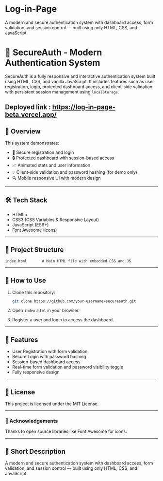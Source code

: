 # Log-in-Page
A modern and secure authentication system with dashboard access, form validation, and session control — built using only HTML, CSS, and JavaScript.
# 🔐 SecureAuth - Modern Authentication System

SecureAuth is a fully responsive and interactive authentication system built using HTML, CSS, and vanilla JavaScript. It includes features such as user registration, login, protected dashboard access, and client-side validation with persistent session management using `localStorage`.

Deployed link : https://log-in-page-beta.vercel.app/
---

## 📄 Overview

This system demonstrates:

* 👥 Secure registration and login
* 🔒 Protected dashboard with session-based access
* 📈 Animated stats and user information
* 💡 Client-side validation and password hashing (for demo only)
* 🔍 Mobile responsive UI with modern design

---

## 🛠 Tech Stack

* HTML5
* CSS3 (CSS Variables & Responsive Layout)
* JavaScript (ES6+)
* Font Awesome (Icons)

---

## 📁 Project Structure

```
index.html       # Main HTML file with embedded CSS and JS
```

---

## 🧪 How to Use

1. Clone this repository:

   ```bash
   git clone https://github.com/your-username/secureauth.git
   ```
2. Open `index.html` in your browser.
3. Register a user and login to access the dashboard.

---

## 🚀 Features

* User Registration with form validation
* Secure Login with password hashing
* Session-based dashboard access
* Real-time form validation and password visibility toggle
* Fully responsive design

---

## 📄 License

This project is licensed under the MIT License.

---

### 🙏 Acknowledgements

Thanks to open source libraries like Font Awesome for icons.

---

## 📅 Short Description

A modern and secure authentication system with dashboard access, form validation, and session control — built using only HTML, CSS, and JavaScript.
